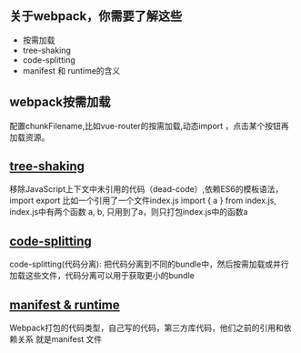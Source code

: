 ## 关于webpack，你需要了解这些
- 按需加载
- tree-shaking
- code-splitting
- manifest 和 runtime的含义

## webpack按需加载
配置chunkFilename,比如vue-router的按需加载,动态import ，点击某个按钮再加载资源。


## [tree-shaking](https://webpack.docschina.org/guides/tree-shaking/) 
移除JavaScript上下文中未引用的代码（dead-code）,依赖ES6的模板语法，import export
比如一个引用了一个文件index.js import { a } from index.js, index.js中有两个函数 a, b, 只用到了a，则只打包index.js中的函数a

## [code-splitting](https://webpack.docschina.org/guides/code-splitting/)
code-splitting(代码分离): 把代码分离到不同的bundle中，然后按需加载或并行加载这些文件，代码分离可以用于获取更小的bundle


## [manifest & runtime](https://webpack.docschina.org/concepts/manifest/#runtime)

Webpack打包的代码类型，自己写的代码，第三方库代码，他们之前的引用和依赖关系 就是manifest 文件
